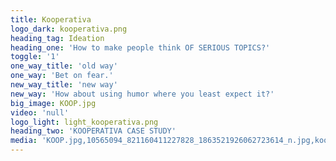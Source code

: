 ```yaml
---
title: Kooperativa
logo_dark: kooperativa.png
heading_tag: Ideation
heading_one: 'How to make people think OF SERIOUS TOPICS?'
toggle: '1'
one_way_title: 'old way'
one_way: 'Bet on fear.'
new_way_title: 'new way'
new_way: 'How about using humor where you least expect it?'
big_image: KOOP.jpg
video: 'null'
logo_light: light_kooperativa.png
heading_two: 'KOOPERATIVA CASE STUDY'
media: 'KOOP.jpg,10565094_821160411227828_1863521926062723614_n.jpg,kooperativa.png,light_kooperativa.png'
---
```


